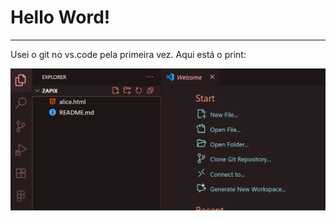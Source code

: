 # Hello Word! #

---
Usei o git no vs.code pela primeira vez.
Aqui está o print:

![print](print_vscode.png)

